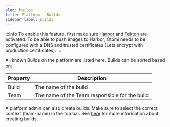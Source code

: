 ```yaml
---
slug: builds
title: Platform - Builds
sidebar_label: Builds
---
```


:::info
To enable this feature, first make sure [Harbor](../../apps/harbor.md) and [Tekton](../../apps/tekton.md) are activated. To be able to push images to Harbor, Otomi needs to be configured with a DNS and trusted certificates (Lets encrypt with production certificates).
:::

All known Builds on the platform are listed here. Builds can be sorted based on:

| Property      | Description                                            |
| ------------- | ------------------------------------------------------ |
| Build         | The name of the build                                  |
| Team          | The name of the Team responsible for the build         |

A platform admin can also create builds. Make sure to select the correct context (team-name) in the top bar. See [here](/docs/for-devs/console/builds) for more information about creating builds.